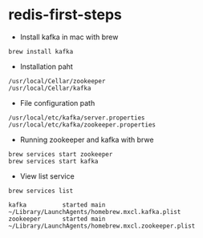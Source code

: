 # redis-first-steps

- Install kafka in mac with brew

```
brew install kafka
```

- Installation paht

```
/usr/local/Cellar/zookeeper
/usr/local/Cellar/kafka
```

- File configuration path

```
/usr/local/etc/kafka/server.properties
/usr/local/etc/kafka/zookeeper.properties
```

- Running zookeeper and kafka with brwe

```
brew services start zookeeper
brew services start kafka
```

- View list service

```
brew services list

kafka          started main ~/Library/LaunchAgents/homebrew.mxcl.kafka.plist
zookeeper      started main ~/Library/LaunchAgents/homebrew.mxcl.zookeeper.plist
```
